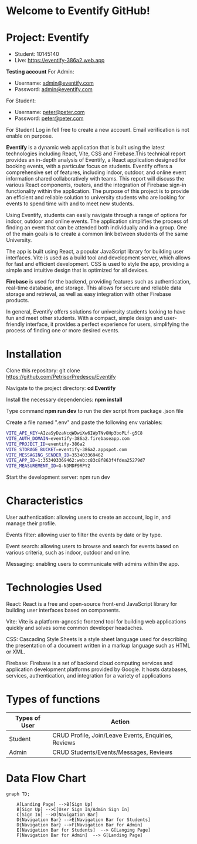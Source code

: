 # Welcome to Eventify GitHub!
# Project: Eventify
- Student: 10145140
- Live: https://eventify-386a2.web.app

**Testing account**
For Admin:
- Username: admin@eventify.com
- Password: admin@eventify.com

For Student:
- Username: peter@peter.com
- Password: peter@peter.com

For Student Log in  fell free to create a new account. Email verification is not enable on purpose.

**Eventify** is a dynamic web application that is built using the latest technologies including React, Vite, CSS and Firebase.This technical report provides an in-depth analysis of Eventify, a React application designed for booking events, with a particular focus on students. Eventify offers a comprehensive set of features, including indoor, outdoor, and online event information shared collaboratively with teams. This report will discuss the various React components, routers, and the integration of Firebase sign-in functionality within the application. The purpose of this project is to provide an efficient and reliable solution to university students who are looking for events to spend time with and to meet new students.

Using Eventify, students can easily navigate through a range of options for indoor, outdoor and online events. The application simplifies the process of finding an event that can be attended both individually and in a group. One of the main goals is to create a common link between students of the same University.

The app is built using React, a popular JavaScript library for building user interfaces. Vite is used as a build tool and development server, which allows for fast and efficient development. CSS is used to style the app, providing a simple and intuitive design that is optimized for all devices.

**Firebase** is used for the backend, providing features such as authentication, real-time database, and storage. This allows for secure and reliable data storage and retrieval, as well as easy integration with other Firebase products.

In general, Eventify offers solutions for university students looking to have fun and meet other students. With a compact, simple design and user-friendly interface, it provides a perfect experience for users, simplifying the process of finding one or more desired events.

# Installation

Clone this repository: git clone https://github.com/PetrisorPredescu/Eventify

Navigate to the project directory: **cd Eventify**

Install the necessary dependencies: **npm install**

Type command **npm run dev** to run the dev script from package .json file

Create a file named ".env" and paste the following env variables:

```sh
VITE_API_KEY=AIzaSyDzaNcqWDwiXw6IWpTNvOHp3boPLf-g5C8
VITE_AUTH_DOMAIN=eventify-386a2.firebaseapp.com
VITE_PROJECT_ID=eventify-386a2
VITE_STORAGE_BUCKET=eventify-386a2.appspot.com
VITE_MESSAGING_SENDER_ID=353403369462
VITE_APP_ID=1:353403369462:web:c83c8f863f4fdea25279d7
VITE_MEASUREMENT_ID=G-N3MDF9RPY2
```

Start the development server: npm run dev

# Characteristics

User authentication: allowing users to create an account, log in, and manage their profile.

Events filter: allowing user to filter the events by date or by type.

Event search: allowing users to browse and search for events based on various criteria, such as indoor, outdoor and online.

Messaging: enabling users to communicate with admins within the app.

# Technologies Used

React: React is a free and open-source front-end JavaScript library for building user interfaces based on components.

Vite: Vite is a platform-agnostic frontend tool for building web applications quickly and solves some common developer headaches.

CSS: Cascading Style Sheets is a style sheet language used for describing the presentation of a document written in a markup language such as HTML or XML.

Firebase: Firebase is a set of backend cloud computing services and application development platforms provided by Google. It hosts databases, services, authentication, and integration for a variety of applications

# Types of functions

Types of User  | Action
------------- | -------------
Student  | CRUD Profile, Join/Leave Events, Enquiries, Reviews
Admin | CRUD Students/Events/Messages, Reviews


# Data Flow Chart

```mermaid
graph TD;
    
    A[Landing Page] -->B[Sign Up]
    B[Sign Up] -->C[User Sign In/Admin Sign In]
    C[Sign In] -->D[Navigation Bar]
    D{Navigation Bar} -->E[Navigation Bar for Students]
    D{Navigation Bar} -->F[Navigation Bar for Admin]
    E[Navigation Bar for Students]  --> G[Langing Page]
    F[Navigation Bar for Admin]  --> G[Landing Page]
```



